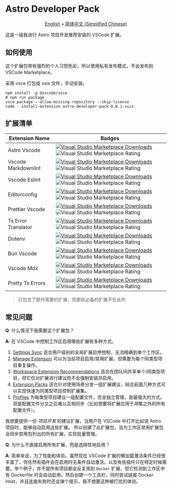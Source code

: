 # Astro Developer Pack

<p align="center">
  <a href="README.md">English</a> •
  <a href="README.zh-CN.md">简体中文 (Simplified Chinese)</a>
</p>

这是一组我进行 Astro 项目开发推荐安装的 VSCode 扩展。

## 如何使用

这个扩展包带有强烈的个人习惯色彩，所以使用私有发布模式，不会发布到 VSCode Marketplace。

采用 vsce 打包成 vsix 文件，手动安装。

```shell
npm install -g @vscode/vsce
# npm run package
vsce package --allow-missing-repository --skip-license
code --install-extension astro-developer-pack-0.0.1.vsix
```

## 扩展清单

<!-- EXTENSIONS_TABLE_START -->
| Extension Name                 | Badges |
| ------------------------------ | --------------------------------------------------------------------------- |
| Astro Vscode                   | [![Visual Studio Marketplace Downloads](https://img.shields.io/visual-studio-marketplace/d/astro-build.astro-vscode)](https://marketplace.visualstudio.com/items?itemName=astro-build.astro-vscode) ![Visual Studio Marketplace Rating](https://img.shields.io/visual-studio-marketplace/r/astro-build.astro-vscode) |
| Vscode Markdownlint            | [![Visual Studio Marketplace Downloads](https://img.shields.io/visual-studio-marketplace/d/davidanson.vscode-markdownlint)](https://marketplace.visualstudio.com/items?itemName=davidanson.vscode-markdownlint) ![Visual Studio Marketplace Rating](https://img.shields.io/visual-studio-marketplace/r/davidanson.vscode-markdownlint) |
| Vscode Eslint                  | [![Visual Studio Marketplace Downloads](https://img.shields.io/visual-studio-marketplace/d/dbaeumer.vscode-eslint)](https://marketplace.visualstudio.com/items?itemName=dbaeumer.vscode-eslint) ![Visual Studio Marketplace Rating](https://img.shields.io/visual-studio-marketplace/r/dbaeumer.vscode-eslint) |
| Editorconfig                   | [![Visual Studio Marketplace Downloads](https://img.shields.io/visual-studio-marketplace/d/editorconfig.editorconfig)](https://marketplace.visualstudio.com/items?itemName=editorconfig.editorconfig) ![Visual Studio Marketplace Rating](https://img.shields.io/visual-studio-marketplace/r/editorconfig.editorconfig) |
| Prettier Vscode                | [![Visual Studio Marketplace Downloads](https://img.shields.io/visual-studio-marketplace/d/esbenp.prettier-vscode)](https://marketplace.visualstudio.com/items?itemName=esbenp.prettier-vscode) ![Visual Studio Marketplace Rating](https://img.shields.io/visual-studio-marketplace/r/esbenp.prettier-vscode) |
| Ts Error Translator            | [![Visual Studio Marketplace Downloads](https://img.shields.io/visual-studio-marketplace/d/mattpocock.ts-error-translator)](https://marketplace.visualstudio.com/items?itemName=mattpocock.ts-error-translator) ![Visual Studio Marketplace Rating](https://img.shields.io/visual-studio-marketplace/r/mattpocock.ts-error-translator) |
| Dotenv                         | [![Visual Studio Marketplace Downloads](https://img.shields.io/visual-studio-marketplace/d/mikestead.dotenv)](https://marketplace.visualstudio.com/items?itemName=mikestead.dotenv) ![Visual Studio Marketplace Rating](https://img.shields.io/visual-studio-marketplace/r/mikestead.dotenv) |
| Bun Vscode                     | [![Visual Studio Marketplace Downloads](https://img.shields.io/visual-studio-marketplace/d/oven.bun-vscode)](https://marketplace.visualstudio.com/items?itemName=oven.bun-vscode) ![Visual Studio Marketplace Rating](https://img.shields.io/visual-studio-marketplace/r/oven.bun-vscode) |
| Vscode Mdx                     | [![Visual Studio Marketplace Downloads](https://img.shields.io/visual-studio-marketplace/d/unifiedjs.vscode-mdx)](https://marketplace.visualstudio.com/items?itemName=unifiedjs.vscode-mdx) ![Visual Studio Marketplace Rating](https://img.shields.io/visual-studio-marketplace/r/unifiedjs.vscode-mdx) |
| Pretty Ts Errors               | [![Visual Studio Marketplace Downloads](https://img.shields.io/visual-studio-marketplace/d/yoavbls.pretty-ts-errors)](https://marketplace.visualstudio.com/items?itemName=yoavbls.pretty-ts-errors) ![Visual Studio Marketplace Rating](https://img.shields.io/visual-studio-marketplace/r/yoavbls.pretty-ts-errors) |
<!-- EXTENSIONS_TABLE_END -->

> 只包含了额外需要的扩展，而那些必备的扩展不在此列

## 常见问题

**Q**: 什么情况下我需要这个扩展包？

**A**: 在 VSCode 中控制工作区启用哪些扩展有多种方式。

1. [Settings Sync](https://code.visualstudio.com/docs/configure/settings-sync) 适合用户级别的全局扩展启停控制，无法精确到单个工作区。
2. [Manage Extension](https://code.visualstudio.com/docs/configure/extensions/extension-marketplace#_disable-an-extension) 可以为当前项目启用/禁用扩展，但需要为每个同类型项目重复操作。
3. [Workspace Extension Recommendations](https://code.visualstudio.com/docs/editor/extension-marketplace#_workspace-recommended-extensions) 适合在团队间共享单个/同类型项目，但它仅对扩展进行建议而不会强制安装并启用。
4. [Extension Packs](https://code.visualstudio.com/api/references/extension-manifest#extension-packs) 适合针对使用场景分发一组扩展建议，结合前面几种方式可以实现快速为同类型项目控制扩展集。
5. [Profiles](https://code.visualstudio.com/docs/configure/profiles) 为每类型项目建议一组配置文件，完全独立管理，是最强大的方式。但是配置文件分叉之后难以互相同步（比如想要将扩展应用于*除*某之外的所有配置文件）。

我想要提供一份 *项目开发* 的建议扩展，当用户在 VSCode 中打开比如说 Astro 项目时，能够自动启用这些扩展。
所以创建了此扩展包，当为工作区禁用扩展包会同步禁用包列出的所有扩展，实现批量管理。

**Q**: 为什么不直接启用所有扩展，而是选择性地启用？

**A**: 简单来说，为了性能和体验。虽然现在 VSCode 扩展的懒加载激活条件已经很丰富了，但任然有插件会在启用时无条件自动激活。以及有些插件只在特定时候需要，举个例子，并不是所有项目都会反复用到 `Docker` 扩展，但它检测到工作区中有 Dockerfile 时会自动启用，然后创建一个工具栏，同时尝试链接 Docker Host，并且连接失败时还会弹个提示，我不想要这种被打扰的体验。
